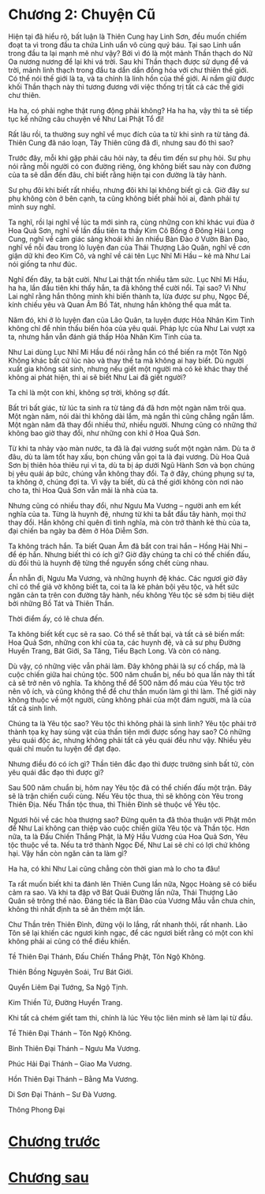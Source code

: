 # Chương 2: Chuyện Cũ

Hiện tại đã hiểu rõ, bất luận là Thiên Cung hay Linh Sơn, đều muốn chiếm đoạt ta vì trong đầu ta chứa Linh uẩn vô cùng quý báu. Tại sao Linh uẩn trong đầu ta lại mạnh mẽ như vậy? Bởi vì đó là một mảnh Thần thạch do Nữ Oa nương nương để lại khi vá trời. Sau khi Thần thạch được sử dụng để vá trời, mảnh linh thạch trong đầu ta dần dần đồng hóa với chư thiên thế giới. Có thể nói thế giới là ta, và ta chính là linh hồn của thế giới. Ai nắm giữ được khối Thần thạch này thì tương đương với việc thống trị tất cả các thế giới chư thiên.

Ha ha, có phải nghe thật rung động phải không? Ha ha ha, vậy thì ta sẽ tiếp tục kể những câu chuyện về Như Lai Phật Tổ đi!

Rất lâu rồi, ta thường suy nghĩ về mục đích của ta từ khi sinh ra từ tảng đá. Thiên Cung đã náo loạn, Tây Thiên cũng đã đi, nhưng sau đó thì sao?

Trước đây, mỗi khi gặp phải câu hỏi này, ta đều tìm đến sư phụ hỏi. Sư phụ nói rằng mỗi người có con đường riêng, ông không biết sau này con đường của ta sẽ dẫn đến đâu, chỉ biết rằng hiện tại con đường là tây hành.

Sư phụ đôi khi biết rất nhiều, nhưng đôi khi lại không biết gì cả. Giờ đây sư phụ không còn ở bên cạnh, ta cũng không biết phải hỏi ai, đành phải tự mình suy nghĩ.

Ta nghĩ, rồi lại nghĩ về lúc ta mới sinh ra, cùng những con khỉ khác vui đùa ở Hoa Quả Sơn, nghĩ về lần đầu tiên ta thấy Kim Cô Bổng ở Đông Hải Long Cung, nghĩ về cảm giác sảng khoái khi ăn nhiều Bàn Đào ở Vườn Bàn Đào, nghĩ về nỗi đau trong lò luyện đan của Thái Thượng Lão Quân, nghĩ về cơn giận dữ khi đeo Kim Cô, và nghĩ về cái tên Lục Nhĩ Mi Hầu – kẻ mà Như Lai nói giống ta như đúc.

Nghĩ đến đây, ta bật cười. Như Lai thật tốn nhiều tâm sức. Lục Nhĩ Mi Hầu, ha ha, lần đầu tiên khi thấy hắn, ta đã không thể cười nổi. Tại sao? Vì Như Lai nghĩ rằng hắn thông minh khi biến thành ta, lừa được sư phụ, Ngọc Đế, kính chiếu yêu và Quan Âm Bồ Tát, nhưng hắn không thể qua mắt ta.

Năm đó, khi ở lò luyện đan của Lão Quân, ta luyện được Hỏa Nhãn Kim Tinh không chỉ để nhìn thấu biến hóa của yêu quái. Pháp lực của Như Lai vượt xa ta, nhưng hắn vẫn đánh giá thấp Hỏa Nhãn Kim Tinh của ta.

Như Lai dùng Lục Nhĩ Mi Hầu để nói rằng hắn có thể biến ra một Tôn Ngộ Không khác bất cứ lúc nào và thay thế ta mà không ai hay biết. Dù người xuất gia không sát sinh, nhưng nếu giết một người mà có kẻ khác thay thế không ai phát hiện, thì ai sẽ biết Như Lai đã giết người?

Ta chỉ là một con khỉ, không sợ trời, không sợ đất.

Bất tri bất giác, từ lúc ta sinh ra từ tảng đá đã hơn một ngàn năm trôi qua. Một ngàn năm, nói dài thì không dài lắm, mà ngắn thì cũng chẳng ngắn lắm. Một ngàn năm đã thay đổi nhiều thứ, nhiều người. Nhưng cũng có những thứ không bao giờ thay đổi, như những con khỉ ở Hoa Quả Sơn.

Từ khi ta nhảy vào màn nước, ta đã là đại vương suốt một ngàn năm. Dù ta ở đâu, dù ta làm tốt hay xấu, bọn chúng vẫn gọi ta là đại vương. Dù Hoa Quả Sơn bị thiên hỏa thiêu rụi vì ta, dù ta bị áp dưới Ngũ Hành Sơn và bọn chúng bị yêu quái áp bức, chúng vẫn không thay đổi. Ta ở đây, chúng phụng sự ta, ta không ở, chúng đợi ta. Vì vậy ta biết, dù cả thế giới không còn nơi nào cho ta, thì Hoa Quả Sơn vẫn mãi là nhà của ta.

Nhưng cũng có nhiều thay đổi, như Ngưu Ma Vương – người anh em kết nghĩa của ta. Từng là huynh đệ, nhưng từ khi ta bắt đầu tây hành, mọi thứ thay đổi. Hắn không chỉ quên đi tình nghĩa, mà còn trở thành kẻ thù của ta, đại chiến ba ngày ba đêm ở Hỏa Diễm Sơn.

Ta không trách hắn. Ta biết Quan Âm đã bắt con trai hắn – Hồng Hài Nhi – để ép hắn. Nhưng biết thì có ích gì? Giờ đây chúng ta chỉ có thể chiến đấu, dù đối thủ là huynh đệ từng thề nguyền sống chết cùng nhau.

Ẩn nhẫn đi, Ngưu Ma Vương, và những huynh đệ khác. Các ngươi giờ đây chỉ có thể giả vờ không biết ta, coi ta là kẻ phản bội yêu tộc, và hết sức ngăn cản ta trên con đường tây hành, nếu không Yêu tộc sẽ sớm bị tiêu diệt bởi những Bồ Tát và Thiên Thần.

Thời điểm ấy, có lẽ chưa đến.

Ta không biết kết cục sẽ ra sao. Có thể sẽ thất bại, và tất cả sẽ biến mất: Hoa Quả Sơn, những con khỉ của ta, các huynh đệ, và cả sư phụ Đường Huyền Trang, Bát Giới, Sa Tăng, Tiểu Bạch Long. Và còn có nàng.

Dù vậy, có những việc vẫn phải làm. Đây không phải là sự cố chấp, mà là cuộc chiến giữa hai chủng tộc. 500 năm chuẩn bị, nếu bỏ qua lần này thì tất cả sẽ trở nên vô nghĩa. Ta không thể để 500 năm đổ máu của Yêu tộc trở nên vô ích, và cũng không thể để chư thần muốn làm gì thì làm. Thế giới này không thuộc về một người, cũng không phải của một đám người, mà là của tất cả sinh linh.

Chúng ta là Yêu tộc sao? Yêu tộc thì không phải là sinh linh? Yêu tộc phải trở thành tọa kỵ hay sủng vật của thần tiên mới được sống hay sao? Có những yêu quái độc ác, nhưng không phải tất cả yêu quái đều như vậy. Nhiều yêu quái chỉ muốn tu luyện để đạt đạo.

Nhưng điều đó có ích gì? Thần tiên đắc đạo thì được trường sinh bất tử, còn yêu quái đắc đạo thì được gì?

Sau 500 năm chuẩn bị, hôm nay Yêu tộc đã có thể chiến đấu một trận. Đây sẽ là trận chiến cuối cùng. Nếu Yêu tộc thua, thì sẽ không còn Yêu trong Thiên Địa. Nếu Thần tộc thua, thì Thiên Đình sẽ thuộc về Yêu tộc.

Ngươi hỏi về các hòa thượng sao? Đừng quên ta đã thỏa thuận với Phật môn để Như Lai không can thiệp vào cuộc chiến giữa Yêu tộc và Thần tộc. Hơn nữa, ta là Đấu Chiến Thắng Phật, là Mỹ Hầu Vương của Hoa Quả Sơn, Yêu tộc thuộc về ta. Nếu ta trở thành Ngọc Đế, Như Lai sẽ chỉ có lợi chứ không hại. Vậy hắn còn ngăn cản ta làm gì?

Ha ha, có khi Như Lai cũng chẳng còn thời gian mà lo cho ta đâu!

Ta rất muốn biết khi ta đánh lên Thiên Cung lần nữa, Ngọc Hoàng sẽ có biểu cảm ra sao. Và khi ta đập vỡ Bát Quái Đường lần nữa, Thái Thượng Lão Quân sẽ trông thế nào. Đáng tiếc là Bàn Đào của Vương Mẫu vẫn chưa chín, không thì nhất định ta sẽ ăn thêm một lần.

Chư Thần trên Thiên Đình, đừng vội lo lắng, rất nhanh thôi, rất nhanh. Lão Tôn sẽ lại khiến các ngươi kinh ngạc, để các ngươi biết rằng có một con khỉ không phải ai cũng có thể điều khiển.

Tề Thiên Đại Thánh, Đấu Chiến Thắng Phật, Tôn Ngộ Không.

Thiên Bồng Nguyên Soái, Trư Bát Giới.

Quyển Liêm Đại Tướng, Sa Ngộ Tịnh.

Kim Thiền Tử, Đường Huyền Trang.

Khi tất cả chém giết tam thi, chính là lúc Yêu tộc liên minh sẽ làm lại từ đầu.

Tề Thiên Đại Thánh – Tôn Ngộ Không.

Bình Thiên Đại Thánh – Ngưu Ma Vương.

Phúc Hải Đại Thánh – Giao Ma Vương.

Hồn Thiên Đại Thánh – Bằng Ma Vương.

Di Sơn Đại Thánh – Sư Đà Vương.

Thông Phong Đại

# [Chương trước](https://github.com/ngonngay/tien-hiep/tree/init-folder-tree/Hac-am-tay-du/chap-1)

# [Chương sau](https://github.com/ngonngay/tien-hiep/tree/init-folder-tree/Hac-am-tay-du/chap-3)